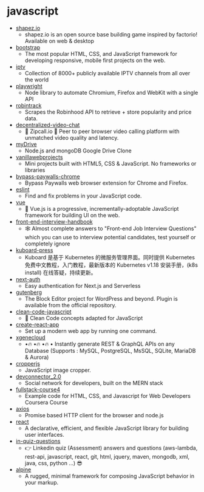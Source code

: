 # javascript
- [shapez.io](https://github.com/tobspr/shapez.io)
  - shapez.io is an open source base building game inspired by factorio! Available on web & desktop
- [bootstrap](https://github.com/twbs/bootstrap)
  - The most popular HTML, CSS, and JavaScript framework for developing responsive, mobile first projects on the web.
- [iptv](https://github.com/iptv-org/iptv)
  - Collection of 8000+ publicly available IPTV channels from all over the world
- [playwright](https://github.com/microsoft/playwright)
  - Node library to automate Chromium, Firefox and WebKit with a single API
- [robintrack](https://github.com/Ameobea/robintrack)
  - Scrapes the Robinhood API to retrieve + store popularity and price data.
- [decentralized-video-chat](https://github.com/ianramzy/decentralized-video-chat)
  - 🚀 Zipcall.io 🚀 Peer to peer browser video calling platform with unmatched video quality and latency.
- [myDrive](https://github.com/subnub/myDrive)
  - Node.js and mongoDB Google Drive Clone
- [vanillawebprojects](https://github.com/bradtraversy/vanillawebprojects)
  - Mini projects built with HTML5, CSS & JavaScript. No frameworks or libraries
- [bypass-paywalls-chrome](https://github.com/iamadamdev/bypass-paywalls-chrome)
  - Bypass Paywalls web browser extension for Chrome and Firefox.
- [eslint](https://github.com/eslint/eslint)
  - Find and fix problems in your JavaScript code.
- [vue](https://github.com/vuejs/vue)
  - 🖖 Vue.js is a progressive, incrementally-adoptable JavaScript framework for building UI on the web.
- [front-end-interview-handbook](https://github.com/yangshun/front-end-interview-handbook)
  - 🕸 Almost complete answers to "Front-end Job Interview Questions" which you can use to interview potential candidates, test yourself or completely ignore
- [kuboard-press](https://github.com/eip-work/kuboard-press)
  - Kuboard 是基于 Kubernetes 的微服务管理界面。同时提供 Kubernetes 免费中文教程，入门教程，最新版本的 Kubernetes v1.18 安装手册，(k8s install) 在线答疑，持续更新。
- [next-auth](https://github.com/iaincollins/next-auth)
  - Easy authentication for Next.js and Serverless
- [gutenberg](https://github.com/WordPress/gutenberg)
  - The Block Editor project for WordPress and beyond. Plugin is available from the official repository.
- [clean-code-javascript](https://github.com/ryanmcdermott/clean-code-javascript)
  - 🛁 Clean Code concepts adapted for JavaScript
- [create-react-app](https://github.com/facebook/create-react-app)
  - Set up a modern web app by running one command.
- [xgenecloud](https://github.com/xgenecloud/xgenecloud)
  - •🔥 •🔥 •🔥 • Instantly generate REST & GraphQL APIs on any Database (Supports : MySQL, PostgreSQL, MsSQL, SQLite, MariaDB & Aurora)
- [cropperjs](https://github.com/fengyuanchen/cropperjs)
  - JavaScript image cropper.
- [devconnector_2.0](https://github.com/bradtraversy/devconnector_2.0)
  - Social network for developers, built on the MERN stack
- [fullstack-course4](https://github.com/jhu-ep-coursera/fullstack-course4)
  - Example code for HTML, CSS, and Javascript for Web Developers Coursera Course
- [axios](https://github.com/axios/axios)
  - Promise based HTTP client for the browser and node.js
- [react](https://github.com/facebook/react)
  - A declarative, efficient, and flexible JavaScript library for building user interfaces.
- [in-quiz-questions](https://github.com/Ebazhanov/in-quiz-questions)
  - 👉 Linkedin quiz (Assessment) answers and questions (aws-lambda, rest-api, javascript, react, git, html, jquery, maven, mongodb, xml, java, css, python ...) 😎
- [alpine](https://github.com/alpinejs/alpine)
  - A rugged, minimal framework for composing JavaScript behavior in your markup.
